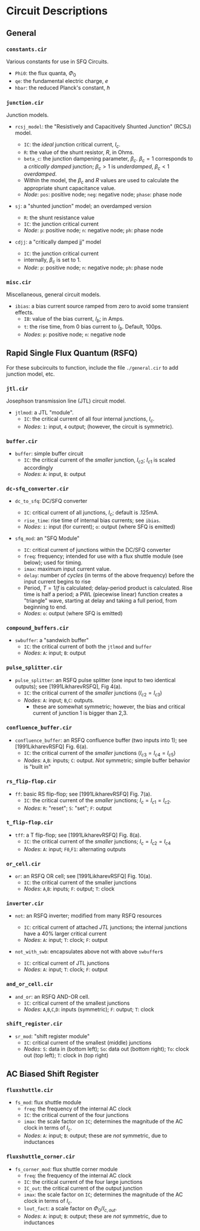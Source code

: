 # Circuit Descriptions

## General

### `constants.cir`

Various constants for use in SFQ Circuits.
- `Phi0`: the flux quanta, $\Phi_0$
- `qe`: the fundamental electric charge, $e$
- `hbar`: the reduced Planck's constant, $\hbar$

### `junction.cir`

Junction models.
- `rcsj_model`: the "Resistively and Capacitively Shunted Junction" (RCSJ) model. 
    - `IC`: the *ideal* junction critical current, $I_c$.
    - `R`: the value of the shunt resistor, $R$, in Ohms.
    - `beta_c`: the junction dampening parameter, $\beta_c$. $\beta_c = 1$ corresponds to a *critically damped* junction; $\beta_c > 1$ is *underdamped*, $\beta_c < 1$ *overdamped*.
    - Within the model, the $\beta_c$ and $R$ values are used to calculate the appropriate shunt capacitance value.
    - *Node*: `pos`: positive node; `neg`: negative node; `phase`: phase node

- `sj`: a "shunted junction" model; an overdamped version
    - `R`: the shunt resistance value
    - `IC`: the junction critical current
    - *Node*: `p`: positive node; `n`: negative node; `ph`: phase node

- `cdjj`: a "critically damped jj" model
    - `IC`: the junction critical current
    - internally, $\beta_c$ is set to 1.
    - *Node*: `p`: positive node; `n`: negative node; `ph`: phase node

### `misc.cir`

Miscellaneous, general circuit models.
- `ibias`: a bias current source ramped from zero to avoid some transient effects.
    - `IB`: value of the bias current, $I_b$; in Amps.
    - `t`: the rise time, from 0 bias current to $I_b$. Default, 100ps.
    - *Nodes*: `p`: positive node; `n`: negative node

## Rapid Single Flux Quantum (RSFQ)

For these subcircuits to function, include the file `./general.cir` to add junction model, etc.

### `jtl.cir`

Josephson transmission line (JTL) circuit model.
- `jtlmod`: a JTL "module". 
    - `IC`: the critical current of all four internal junctions, $I_c$.
    - *Nodes*: `1`: input, `4` output; (however, the circuit is symmetric).

### `buffer.cir`

- `buffer`: simple buffer circuit
    - `IC`: the critical current of the *smaller* junction, $I_{c2}$; $I_{c1}$ is scaled accordingly
    - *Nodes*: `A`: input, `B`: output

### `dc-sfq_converter.cir`

- `dc_to_sfq`: DC/SFQ converter
    - `IC`: critical current of all junctions, $I_c$; default is .125mA.
    - `rise_time`: rise time of internal bias currents; see `ibias`.
    - *Nodes*: `i`: input (for current); `o`: output (where SFQ is emitted)

- `sfq_mod`: an "SFQ Module"
    - `IC`: critical current of junctions within the DC/SFQ converter
    - `freq`: frequency; intended for use with a flux shuttle module (see below); used for timing.
    - `imax`: maximum input current value.
    - `delay`: number of *cycles* (in terms of the above frequency) before the input current begins to rise
    - Period, $T=1/f$ is calculated; delay-period product is calculated. Rise time is half a period; a PWL (piecewise linear) function creates a "triangle" wave, starting at delay and taking a full period, from beginning to end. 
    - *Nodes*: `o`: output (where SFQ is emitted)

### `compound_buffers.cir`

- `swbuffer`: a "sandwich buffer"
    - `IC`: the critical current of both the `jtlmod` and `buffer`
    - *Nodes*: `A`: input; `B`: output

### `pulse_splitter.cir`

- `pulse_splitter`: an RSFQ pulse splitter (one input to two identical outputs); see [1991LikharevRSFQ], Fig 4(a).
    - `IC`: the critical current of the *smaller* junctions ($I_{c2}=I_{c3}$)
    - *Nodes*: `A`: input; `B`,`C`: outputs.
        - these are somewhat symmetric; however, the bias and critical current of junction 1 is bigger than 2,3.
    
### `confluence_buffer.cir`

- `confluence_buffer`: an RSFQ confluence buffer (two inputs into 1); see [1991LikharevRSFQ] Fig. 6(a).
    - `IC`: the critical current of the *smaller* junctions ($I_{c3}=I_{c4}=I_{c5}$)
    - *Nodes*: `A`,`B`: inputs; `C`: output. *Not* symmetric; simple buffer behavior is "built in"

### `rs_flip-flop.cir`

- `ff`: basic RS flip-flop; see [1991LikharevRSFQ] Fig. 7(a).
    - `IC`: the critical current of the *smaller* junctions; $I_c=I_{c1}=I_{c2}$.
    - *Nodes*: `R`: "reset"; `S`: "set"; `F`: output

### `t_flip-flop.cir`

- `tff`: a T flip-flop; see [1991LikharevRSFQ] Fig. 8(a).
    - `IC`: the critical current of the *smaller* junctions; $I_c=I_{c2}=I_{c4}$
    - *Nodes*: `A`: input; `F0`,`F1`: alternating outputs

### `or_cell.cir`

- `or`: an RSFQ OR cell; see [1991LikharevRSFQ] Fig. 10(a).
    - `IC`: the critical current of the smaller junctions
    - *Nodes*: `A`,`B`: inputs; `F`: output; `T`: clock

### `inverter.cir`

- `not`: an RSFQ inverter; modified from many RSFQ resources
    - `IC`: critical current of attached *JTL* junctions; the internal junctions have a 40% larger critical current
    - *Nodes*: `A`: input; `T`: clock; `F`: output

- `not_with_swb`: encapsulates above not with above `swbuffer`s
    - `IC`: critical current of JTL junctions
    - *Nodes*: `A`: input; `T`: clock; `F`: output

### `and_or_cell.cir`

- `and_or`: an RSFQ AND-OR cell.
    - `IC`: critical current of the smallest junctions
    - *Nodes*: `A`,`B`,`C`,`D`: inputs (symmetric); `F`: output; `T`: clock

### `shift_register.cir`
- `sr_mod`: "shift register module"
    - `IC`: critical current of the smallest (middle) junctions
    - *Nodes*: `S`: data in (bottom left); `So`: data out (bottom right); `To`: clock out (top left); `T`: clock in (top right)


## AC Biased Shift Register

### `fluxshuttle.cir`

- `fs_mod`: flux shuttle module
    - `freq`: the frequency of the internal AC clock
    - `IC`: the critical current of the four junctions
    - `imax`: the scale factor on `IC`; determines the magnitude of the AC clock in terms of $I_c$.
    - *Nodes*: `A`: input; `B`: output; these are *not* symmetric, due to inductances

### `fluxshuttle_corner.cir`

- `fs_corner_mod`: flux shuttle corner module
    - `freq`: the frequency of the internal AC clock
    - `IC`: the critical current of the four large junctions
    - `IC_out`: the critical current of the output junction
    - `imax`: the scale factor on `IC`; determines the magnitude of the AC clock in terms of $I_c$.
    - `lout_fact`: a scale factor on $\Phi_0/I_{c,out}$.
    - *Nodes*: `A`: input; `B`: output; these are *not* symmetric, due to inductances

